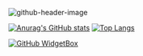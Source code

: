 ![github-header-image](https://user-images.githubusercontent.com/69795132/175813537-9153a9d9-598d-4c7c-951e-1b539e46d992.png)

[![Anurag's GitHub stats](https://github-readme-stats.vercel.app/api?username=9Kritsada)](https://github.com/anuraghazra/github-readme-stats)
[![Top Langs](https://github-readme-stats.vercel.app/api/top-langs/?username=9Kritsada&layout=compact)](https://github.com/anuraghazra/github-readme-stats)

[![GitHub WidgetBox](https://github-widgetbox.vercel.app/api/profile?username=9Kritsada&data=followers,repositories,stars,commits)](https://github.com/Jurredr/github-widgetbox)

